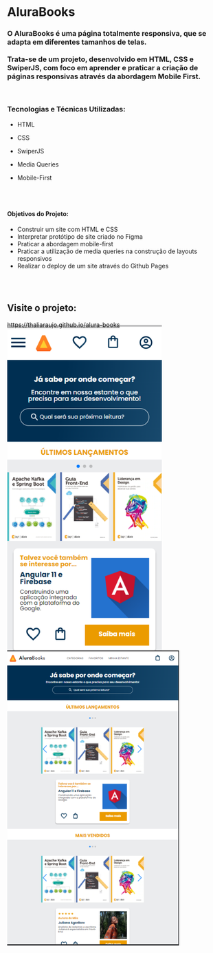 # AluraBooks

### O AluraBooks é uma página totalmente responsiva, que se adapta em diferentes tamanhos de telas.<br><br>Trata-se de um projeto, desenvolvido em HTML, CSS e SwiperJS, com foco em aprender e praticar a criação de páginas responsivas através da abordagem Mobile First.

<br>

### Tecnologias e Técnicas Utilizadas:
<ul>
 <li><p>HTML</p></li>
 <li><p>CSS</p></li>
 <li><p>SwiperJS</p></li>
 <li><p>Media Queries</p></li>
 <li><p>Mobile-First</p></li>
</ul>

<br><br>

#### Objetivos do Projeto:
<ul>
  <li>Construir um site com HTML e CSS</li>
  <li>Interpretar protótipo de site criado no Figma</li>
  <li>Praticar a abordagem mobile-first</li>
  <li>Praticar a utilização de media queries na construção de layouts responsivos</li>
  <li>Realizar o deploy de um site através do Github Pages</li>
</ul>

<br><br>

## Visite o projeto: 
https://thaliaraujo.github.io/alura-books

<p>
<img align="left" width="360px" style="margin-top:-20px" src="https://raw.githubusercontent.com/Thaliaraujo/alura-books/main/assets/alura-book.png">
</p>
<p>
<img align="left" width="400px" style="margin-top:-20px" src="https://raw.githubusercontent.com/Thaliaraujo/alura-books/main/assets/alura-book-tablet.png">
</p>


 
<div dsplay="inline-block">
